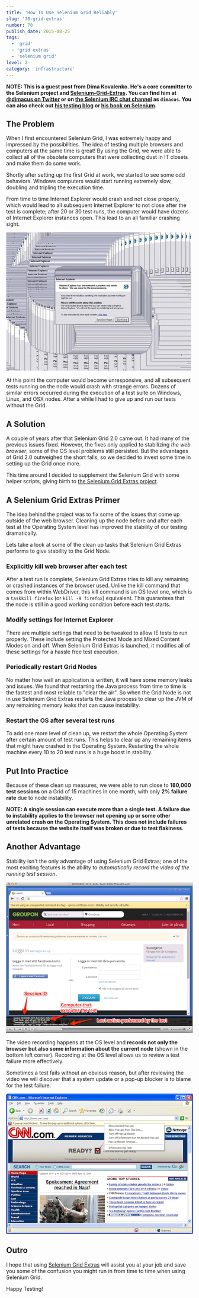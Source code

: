 ```yaml
---
title: 'How To Use Selenium Grid Reliably'
slug: '70-grid-extras'
number: 70
publish_date: 2015-08-25
tags:
  - 'grid'
  - 'grid extras'
  - 'selenium grid'
level: 2
category: 'infrastructure'
---
```


**NOTE: This is a guest post from Dima Kovalenko. He's a core committer to the Selenium project and [Selenium-Grid-Extras](https://github.com/groupon/Selenium-Grid-Extras). You can find him at [@dimacus on Twitter](https://twitter.com/dimacus) or on [the Selenium IRC chat channel](http://elementalselenium.com/tips/20-irc-chat) as `dimacus`. You can also check out [his testing blog](http://agilesoftwaretesting.com/) or [his book on Selenium](http://www.amazon.com/Selenium-Design-Patterns-Best-Practices-ebook/dp/B00NVDAWXI/).**

## The Problem

When I first encountered Selenium Grid, I was extremely happy and impressed by the possibilities. The idea of testing multiple browsers and computers at the same time is great! By using the Grid, we were able to collect all of the obsolete computers that were collecting dust in IT closets and make them do some work.

Shortly after setting up the first Grid at work, we started to see some odd behaviors. Windows computers would start running extremely slow, doubling and tripling the execution time.

From time to time Internet Explorer would crash and not close properly, which would lead to all subsequent Internet Explorer to not close after the test is complete; after 20 or 30 test runs, the computer would have dozens of Internet Explorer instances open. This lead to an all familiar crashing sight.

![an all familiar Windows crashing sight](./../images/grid-extras/crash.png)

At this point the computer would become unresponsive, and all subsequent tests running on the node would crash with strange errors. Dozens of similar errors occurred during the execution of a test suite on Windows, Linux, and OSX nodes. After a while I had to give up and run our tests without the Grid.

## A Solution

A couple of years after that Selenium Grid 2.0 came out. It had many of the previous issues fixed. However, the fixes only applied to stabilizing _the web browser_, some of the OS level problems still persisted. But the advantages of Grid 2.0 outweighed the short falls, so we decided to invest some time in setting up the Grid once more.

This time around I decided to supplement the Selenium Grid with some helper scripts, giving birth to [the Selenium Grid Extras project](https://github.com/groupon/Selenium-Grid-Extras).

## A Selenium Grid Extras Primer

The idea behind the project was to fix some of the issues that come up outside of the web browser. Cleaning up the node before and after each test at the Operating System level has improved the stability of our testing dramatically.

Lets take a look at some of the clean up tasks that Selenium Grid Extras performs to give stability to the Grid Node.

### Explicitly kill web browser after each test

After a test run is complete, Selenium Grid Extras tries to kill any remaining or crashed instances of the browser used. Unlike the kill command that comes from within WebDriver, this kill command is an OS level one, which is a `taskkill firefox` (or `kill -9 firefox`) equivalent. This guarantees that the node is still in a good working condition before each test starts.

### Modify settings for Internet Explorer

There are multiple settings that need to be tweaked to allow IE tests to run properly. These include setting the Protected Mode and Mixed Content Modes on and off. When Selenium Grid Extras is launched, it modifies all of these settings for a hassle free test execution.

### Periodically restart Grid Nodes

No matter how well an application is written, it will have some memory leaks and issues. We found that restarting the Java process from time to time is the fastest and most reliable to "clear the air". So when the Grid Node is not in use Selenium Grid Extras restarts the Java process to clear up the JVM of any remaining memory leaks that can cause instability.

### Restart the OS after several test runs

To add one more level of clean up, we restart the whole Operating System after certain amount of test runs. This helps to clear up any remaining items that might have crashed in the Operating System. Restarting the whole machine every 10 to 20 test runs is a huge boost in stability.

## Put Into Practice

Because of these clean up measures, we were able to run close to **180,000 test sessions** on a Grid of 15 machines in one month, with only **2% failure rate** due to node instability.

**NOTE: A single session can execute more than a single test. A failure due to instability applies to the browser not opening up or some other unrelated crash on the Operating System. This does not include failures of tests because the website itself was broken or due to test flakiness.**

## Another Advantage

Stability isn't the only advantage of using Selenium Grid Extras; one of the most exciting features is the ability to _automatically record the video of the running test session_.

![screencap of video recording](./../images/grid-extras/video.png)

The video recording happens at the OS level and **records not only the browser but also some information about the current node** (shown in the bottom left corner). Recording at the OS level allows us to review a test failure more effectively.

Sometimes a test fails without an obvious reason, but after reviewing the video we will discover that a system update or a pop-up blocker is to blame for the test failure.

![example failure due to pop-up being blocked](./../images/grid-extras/popup.gif)

## Outro

I hope that using [Selenium Grid Extras](https://github.com/groupon/Selenium-Grid-Extras) will assist you at your job and save you some of the confusion you might run in from time to time when using Selenium Grid.

Happy Testing!
